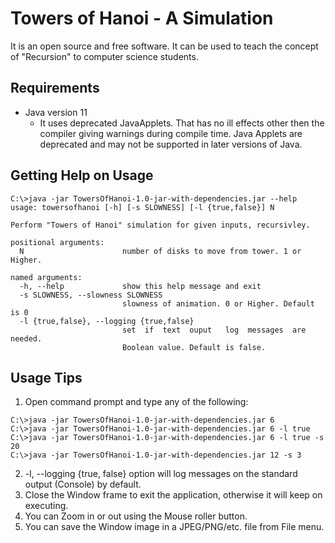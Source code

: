 # Towers of Hanoi - A Simulation
It is an open source and free software. It can be used to teach the concept of "Recursion" to computer science students.

## Requirements
- Java version 11
  - It uses deprecated JavaApplets. That has no ill effects other then the compiler giving warnings during compile time. Java Applets are deprecated and may not be supported in later versions of Java.

## Getting Help on Usage
    C:\>java -jar TowersOfHanoi-1.0-jar-with-dependencies.jar --help
    usage: towersofhanoi [-h] [-s SLOWNESS] [-l {true,false}] N
    
    Perform "Towers of Hanoi" simulation for given inputs, recursivley.
    
    positional arguments:
      N                      number of disks to move from tower. 1 or Higher.
    
    named arguments:
      -h, --help             show this help message and exit
      -s SLOWNESS, --slowness SLOWNESS
                             slowness of animation. 0 or Higher. Default is 0
      -l {true,false}, --logging {true,false}
                             set  if  text  ouput   log  messages  are  needed.
                             Boolean value. Default is false.
				
## Usage Tips
1. Open command prompt and type any of the following:
```
C:\>java -jar TowersOfHanoi-1.0-jar-with-dependencies.jar 6 
C:\>java -jar TowersOfHanoi-1.0-jar-with-dependencies.jar 6 -l true
C:\>java -jar TowersOfHanoi-1.0-jar-with-dependencies.jar 6 -l true -s 20
C:\>java -jar TowersOfHanoi-1.0-jar-with-dependencies.jar 12 -s 3
```	
2. -l, --logging {true, false} option will log messages on the standard output (Console) by default.
3. Close the Window frame to exit the application, otherwise it will keep on executing.
4. You can Zoom in or out using the Mouse roller button.
5. You can save the Window image in a JPEG/PNG/etc. file from File menu.